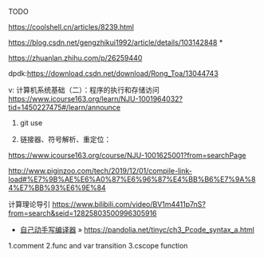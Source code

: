 TODO



https://coolshell.cn/articles/8239.html

https://blog.csdn.net/gengzhikui1992/article/details/103142848   *

https://zhuanlan.zhihu.com/p/26259440



dpdk:https://download.csdn.net/download/Rong_Toa/13044743 




v:
计算机系统基础（二）：程序的执行和存储访问 https://www.icourse163.org/learn/NJU-1001964032?tid=1450227475#/learn/announce




1. git use

2.  链接器、符号解析、重定位：

   https://www.icourse163.org/course/NJU-1001625001?from=searchPage

   http://www.piginzoo.com/tech/2019/12/01/compile-link-load#%E7%9B%AE%E6%A0%87%E6%96%87%E4%BB%B6%E7%9A%84%E7%BB%93%E6%9E%84


计算理论导引 https://www.bilibili.com/video/BV1m4411p7nS?from=search&seid=12825803500996305916


- [自己动手写编译器](https://pandolia.net/tinyc/index.html) » https://pandolia.net/tinyc/ch3_Pcode_syntax_a.html

1.comment
2.func and var transition
3.cscope function
